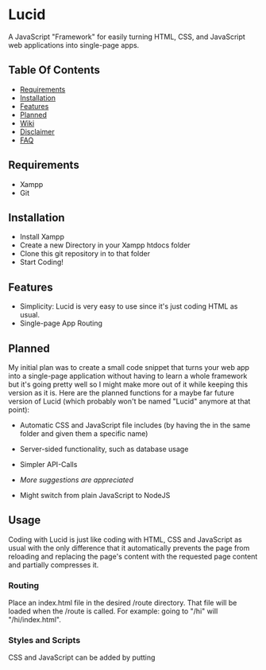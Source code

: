 # Lucid
A JavaScript "Framework" for easily turning HTML, CSS, and JavaScript web applications into single-page apps.

## Table Of Contents
- [Requirements](#requirements)
- [Installation](#installation)
- [Features](#features)
- [Planned](#planned)
- [Wiki](#wiki)
- [Disclaimer](#disclaimer)
- [FAQ](#faq)

## Requirements
- Xampp
- Git 

## Installation
- Install Xampp
- Create a new Directory in your Xampp htdocs folder
- Clone this git repository in to that folder
- Start Coding!

## Features
- Simplicity: Lucid is very easy to use since it's just coding HTML as usual.
- Single-page App Routing

## Planned
My initial plan was to create a small code snippet that turns your web app into a single-page application without having to learn a whole framework but it's going pretty well so I might make more out of it while keeping this version as it is. Here are the planned functions for a maybe far future version of Lucid (which probably won't be named "Lucid" anymore at that point):
- Automatic CSS and JavaScript file includes (by having the in the same folder and given them a specific name)
- Server-sided functionality, such as database usage
- Simpler API-Calls
- *More suggestions are appreciated*

- Might switch from plain JavaScript to NodeJS

## Usage
Coding with Lucid is just like coding with HTML, CSS and JavaScript as usual with the only difference that it automatically prevents the page from reloading and replacing the page's content with the requested page content and partially compresses it.

### Routing
Place an index.html file in the desired /route directory. That file will be loaded when the /route is called.
For example: going to "/hi" will "/hi/index.html".

### Styles and Scripts
CSS and JavaScript can be added by putting <style> and <script> tags in your index.html file. It should be possible to include them via <link> and <script src> as well but I am not sure since it's work in progress. If you encounter any issues, please let me know.

## FAQ
### What are the benefits?
Keeping it simple and creating a better user experience. You don't have to learn anything new related to HTML, CSS or JavaScript but the user experience will automatically be better because the page loads smoother and therefore looks better.

## Disclaimer
This project is far from finished and possibly contains some bugs.
You should especially be careful with the links you put in your <a> tags since it might not lead to where you want it to. So play a round with it by using "../", "./", ... and tell me if something doesn't work the way it should.
I am also not sure if Xampp is really needed since html can be run in the browser directly but I don't know if the .htaccess is going to work fine that way.
